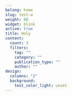 ```yaml
---
belong: home
slug: test-w
weight: 60
widget: blink
active: true
title: Holy
content:
  count: 3
  filters:
    tag: ""
    category: ""
    publication_type: ""
    author: ""
design:
  columns: "2"
  background:
    text_color_light: unset
---
```

